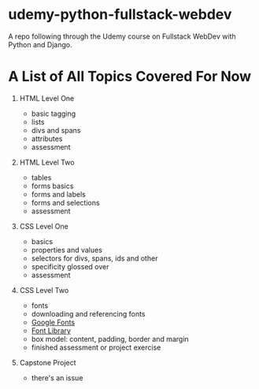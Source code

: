 # udemy-python-fullstack-webdev
A repo following through the Udemy course on Fullstack WebDev with Python and Django.


# A List of All Topics Covered For Now
1. HTML Level One
	- basic tagging
	- lists
	- divs and spans
	- attributes
	- assessment
2. HTML Level Two
	- tables
	- forms basics
	- forms and labels
	- forms and selections
	- assessment

3. CSS Level One
	- basics
	- properties and values
	- selectors for divs, spans, ids and other
	- specificity glossed over
	- assessment

4. CSS Level Two
	- fonts
	- downloading and referencing fonts
	- [Google Fonts](fonts.google.com)
	- [Font Library](https://fontlibrary.org/)
	- box model: content, padding, border and margin
	- finished assessment or project exercise
5. Capstone Project
	- there's an issue

